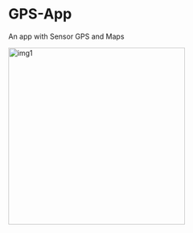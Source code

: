 # GPS-App
An app with Sensor GPS and Maps

<img width="351" alt="img1" src="https://user-images.githubusercontent.com/26252247/59983529-99393700-9629-11e9-831b-f32e7bf441bd.png">
